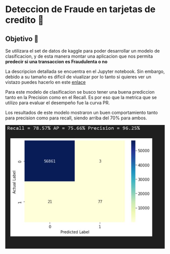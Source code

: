 # **Deteccion de Fraude en tarjetas de credito** 💸

## Objetivo 💢
Se utilizara el set de datos de kaggle para poder desarrollar un  modelo  de clasificacion,  y de esta manera montar una aplicacion que nos permita **predecir si una transaccion es Fraudulenta o no**

La descripcion detallada se encuentra en el Jupyter notebook. Sin embargo, debido a su tamaño es dificil de viualizar por lo tanto si quieres ver un vistazo puedes hacerlo en este [enlace](https://nbviewer.org/github/SergioRodMa/Proyecto_CF_ML/blob/main/codigo/Fraude_ML.ipynb)

Para este modelo de clasificacion se busco tener una buena prediccion tanto en la Precision como en el Recall. Es por eso que la metrica que se utilizo para evaluar el desempeño fue la curva PR.

Los resultados de este modelo mostraron un buen comportamiento tanto para precision como para recall, siendo arriba del 70% para ambos.

![resultados](../Figures/result_model.JPG)
